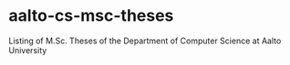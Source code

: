 # aalto-cs-msc-theses
Listing of M.Sc. Theses of the Department of Computer Science at Aalto University 
